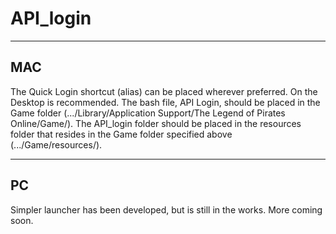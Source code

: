 # API_login

---
MAC
---
The Quick Login shortcut (alias) can be placed wherever preferred. On the Desktop is recommended.
The bash file, API Login, should be placed in the Game folder (.../Library/Application Support/The Legend of Pirates Online/Game/).
The API_login folder should be placed in the resources folder that resides in the Game folder specified above (.../Game/resources/).

---
PC
---
Simpler launcher has been developed, but is still in the works. More coming soon.
